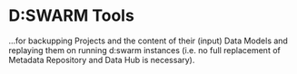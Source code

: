 # D:SWARM Tools #

...for backupping Projects and the content of their (input) Data Models and replaying them on running d:swarm instances (i.e. no full replacement of Metadata Repository and Data Hub is necessary).
